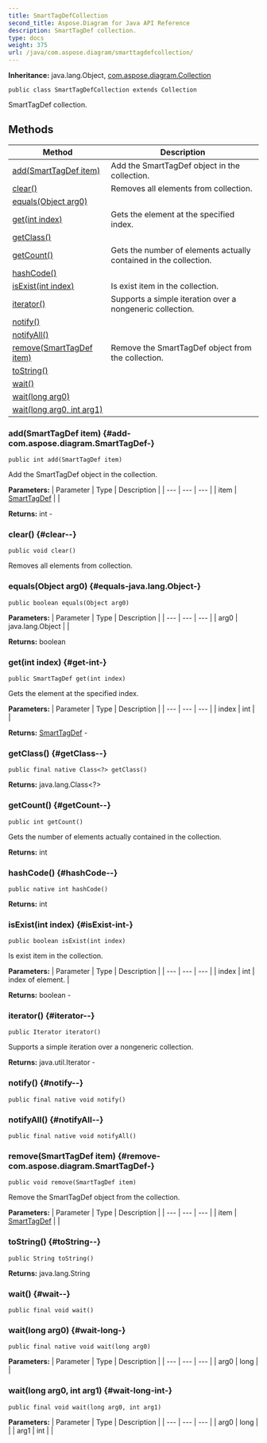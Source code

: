 ```yaml
---
title: SmartTagDefCollection
second_title: Aspose.Diagram for Java API Reference
description: SmartTagDef collection.
type: docs
weight: 375
url: /java/com.aspose.diagram/smarttagdefcollection/
---
```


**Inheritance:**
java.lang.Object, [com.aspose.diagram.Collection](../../com.aspose.diagram/collection)
```
public class SmartTagDefCollection extends Collection
```

SmartTagDef collection.
## Methods

| Method | Description |
| --- | --- |
| [add(SmartTagDef item)](#add-com.aspose.diagram.SmartTagDef-) | Add the SmartTagDef object in the collection. |
| [clear()](#clear--) | Removes all elements from collection. |
| [equals(Object arg0)](#equals-java.lang.Object-) |  |
| [get(int index)](#get-int-) | Gets the element at the specified index. |
| [getClass()](#getClass--) |  |
| [getCount()](#getCount--) | Gets the number of elements actually contained in the collection. |
| [hashCode()](#hashCode--) |  |
| [isExist(int index)](#isExist-int-) | Is exist item in the collection. |
| [iterator()](#iterator--) | Supports a simple iteration over a nongeneric collection. |
| [notify()](#notify--) |  |
| [notifyAll()](#notifyAll--) |  |
| [remove(SmartTagDef item)](#remove-com.aspose.diagram.SmartTagDef-) | Remove the SmartTagDef object from the collection. |
| [toString()](#toString--) |  |
| [wait()](#wait--) |  |
| [wait(long arg0)](#wait-long-) |  |
| [wait(long arg0, int arg1)](#wait-long-int-) |  |
### add(SmartTagDef item) {#add-com.aspose.diagram.SmartTagDef-}
```
public int add(SmartTagDef item)
```


Add the SmartTagDef object in the collection.

**Parameters:**
| Parameter | Type | Description |
| --- | --- | --- |
| item | [SmartTagDef](../../com.aspose.diagram/smarttagdef) |  |

**Returns:**
int - 
### clear() {#clear--}
```
public void clear()
```


Removes all elements from collection.

### equals(Object arg0) {#equals-java.lang.Object-}
```
public boolean equals(Object arg0)
```




**Parameters:**
| Parameter | Type | Description |
| --- | --- | --- |
| arg0 | java.lang.Object |  |

**Returns:**
boolean
### get(int index) {#get-int-}
```
public SmartTagDef get(int index)
```


Gets the element at the specified index.

**Parameters:**
| Parameter | Type | Description |
| --- | --- | --- |
| index | int |  |

**Returns:**
[SmartTagDef](../../com.aspose.diagram/smarttagdef) - 
### getClass() {#getClass--}
```
public final native Class<?> getClass()
```




**Returns:**
java.lang.Class<?>
### getCount() {#getCount--}
```
public int getCount()
```


Gets the number of elements actually contained in the collection.

**Returns:**
int
### hashCode() {#hashCode--}
```
public native int hashCode()
```




**Returns:**
int
### isExist(int index) {#isExist-int-}
```
public boolean isExist(int index)
```


Is exist item in the collection.

**Parameters:**
| Parameter | Type | Description |
| --- | --- | --- |
| index | int | index of element. |

**Returns:**
boolean - 
### iterator() {#iterator--}
```
public Iterator iterator()
```


Supports a simple iteration over a nongeneric collection.

**Returns:**
java.util.Iterator - 
### notify() {#notify--}
```
public final native void notify()
```




### notifyAll() {#notifyAll--}
```
public final native void notifyAll()
```




### remove(SmartTagDef item) {#remove-com.aspose.diagram.SmartTagDef-}
```
public void remove(SmartTagDef item)
```


Remove the SmartTagDef object from the collection.

**Parameters:**
| Parameter | Type | Description |
| --- | --- | --- |
| item | [SmartTagDef](../../com.aspose.diagram/smarttagdef) |  |

### toString() {#toString--}
```
public String toString()
```




**Returns:**
java.lang.String
### wait() {#wait--}
```
public final void wait()
```




### wait(long arg0) {#wait-long-}
```
public final native void wait(long arg0)
```




**Parameters:**
| Parameter | Type | Description |
| --- | --- | --- |
| arg0 | long |  |

### wait(long arg0, int arg1) {#wait-long-int-}
```
public final void wait(long arg0, int arg1)
```




**Parameters:**
| Parameter | Type | Description |
| --- | --- | --- |
| arg0 | long |  |
| arg1 | int |  |

